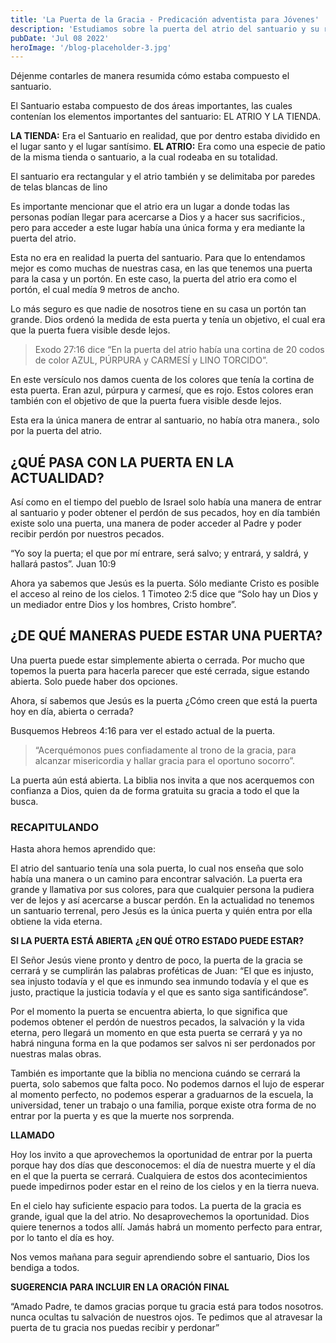 ```yaml
---
title: 'La Puerta de la Gracia - Predicación adventista para Jóvenes'
description: 'Estudiamos sobre la puerta del atrio del santuario y su relación con Jesús y la puerta de la gracia.'
pubDate: 'Jul 08 2022'
heroImage: '/blog-placeholder-3.jpg'
---
```

Déjenme contarles de manera resumida cómo estaba compuesto el santuario.

El Santuario estaba compuesto de dos áreas importantes, las cuales contenían los elementos importantes del santuario: EL ATRIO Y LA TIENDA.

**LA TIENDA:** Era el Santuario en realidad, que por dentro estaba dividido en el lugar santo y el lugar santísimo.
**EL ATRIO:** Era como una especie de patio de la misma tienda o santuario, a la cual rodeaba en su totalidad. 

El santuario era rectangular y el atrio también y se delimitaba por paredes de telas blancas de lino

Es importante mencionar que el atrio era un lugar a donde todas las personas podían llegar para acercarse a Dios y a hacer sus sacrificios., pero para acceder a este lugar había una única forma y era mediante la puerta del atrio.

Esta no era en realidad la puerta del santuario. Para que lo entendamos mejor es como muchas de nuestras casa, en las que tenemos una puerta para la casa y un portón. En este caso, la puerta del atrio era como el portón, el cual medía 9 metros de ancho.

Lo más seguro es que nadie de nosotros tiene en su casa un portón tan grande. Dios ordenó la medida de esta puerta y tenía un objetivo, el cual era que la puerta fuera visible desde lejos.

> Exodo 27:16 dice “En la puerta del atrio había una cortina de 20 codos de color AZUL, PÚRPURA y CARMESÍ y LINO TORCIDO”.

En este versículo nos damos cuenta de los colores que tenía la cortina de esta puerta. Eran azul, púrpura y carmesí, que es rojo. Estos colores eran también con el objetivo de que la puerta fuera visible desde lejos.

Esta era la única manera de entrar al santuario, no había otra manera., solo por la puerta del atrio. 

## ¿QUÉ PASA CON LA PUERTA EN LA ACTUALIDAD?

Así como en el tiempo del pueblo de Israel solo había una manera de entrar al santuario y poder obtener el perdón de sus pecados, hoy en día también existe solo una puerta, una manera de poder acceder al Padre y poder recibir perdón por nuestros pecados.

“Yo soy la puerta; el que por mí entrare, será salvo; y entrará, y saldrá, y hallará pastos”. Juan 10:9

Ahora ya sabemos que Jesús es la puerta. Sólo mediante Cristo es posible el acceso al reino de los cielos. 1 Timoteo 2:5 dice que “Solo hay un Dios y un mediador entre Dios y los hombres, Cristo hombre”.

## ¿DE QUÉ MANERAS PUEDE ESTAR UNA PUERTA?

Una puerta puede estar simplemente abierta o cerrada. Por mucho que topemos la puerta para hacerla parecer que esté cerrada, sigue estando abierta. Solo puede haber dos opciones.

Ahora, sí sabemos que Jesús es la puerta ¿Cómo creen que está la puerta hoy en día, abierta o cerrada?

Busquemos Hebreos 4:16 para ver el estado actual de la puerta.

> “Acerquémonos pues confiadamente al trono de la gracia, para alcanzar misericordia y hallar gracia para el oportuno socorro”.

La puerta aún está abierta. La biblia nos invita a que nos acerquemos con confianza a Dios, quien da de forma gratuita su gracia a todo el que la busca.

### RECAPITULANDO

Hasta ahora hemos aprendido que:

El atrio del santuario tenía una sola puerta, lo cual nos enseña que solo había una manera o un camino para encontrar salvación.
La puerta era grande y llamativa por sus colores, para que cualquier persona la pudiera ver de lejos y así acercarse a buscar perdón.
En la actualidad no tenemos un santuario terrenal, pero Jesús es la única puerta y quién entra por ella obtiene la vida eterna.


**SI LA PUERTA ESTÁ ABIERTA ¿EN QUÉ OTRO ESTADO PUEDE ESTAR?**

El Señor Jesús viene pronto y dentro de poco, la puerta de la gracia se cerrará y se cumplirán las palabras proféticas de Juan: “El que es injusto, sea injusto todavía y el que es inmundo sea inmundo todavía y el que es justo, practique la justicia todavía y el que es santo siga santificándose”.

Por el momento la puerta se encuentra abierta, lo que significa que podemos obtener el perdón de nuestros pecados, la salvación y la vida eterna, pero llegará un momento en que esta puerta se cerrará y ya no habrá ninguna forma en la que podamos ser salvos ni ser perdonados por nuestras malas obras.

También es importante que la biblia no menciona cuándo se cerrará la puerta, solo sabemos que falta poco. No podemos darnos el lujo de esperar al momento perfecto, no podemos esperar a graduarnos de la escuela, la universidad, tener un trabajo o una familia, porque existe otra forma de no entrar por la puerta y es que la muerte nos sorprenda. 

**LLAMADO**

Hoy los invito a que aprovechemos la oportunidad de entrar por la puerta porque hay dos días que desconocemos: el día de nuestra muerte y el día en el que la puerta se cerrará. Cualquiera de estos dos acontecimientos puede impedirnos poder estar en el reino de los cielos y en la tierra nueva.

En el cielo hay suficiente espacio para todos. La puerta de la gracia es grande, igual que la del atrio. No desaprovechemos la oportunidad. Dios quiere tenernos a todos allí. Jamás habrá un momento perfecto para entrar, por lo tanto el día es hoy.

Nos vemos mañana para seguir aprendiendo sobre el santuario, Dios los bendiga a todos.

**SUGERENCIA PARA INCLUIR EN LA ORACIÓN FINAL**

“Amado Padre, te damos gracias porque tu gracia está para todos nosotros. nunca ocultas tu salvación de nuestros ojos. Te pedimos que al atravesar la puerta de tu gracia nos puedas recibir y perdonar”
